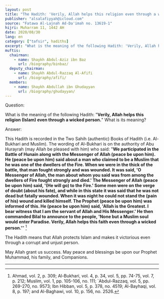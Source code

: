 ```yaml
---
layout: post
title: "The Hadith: 'Verily, Allah helps this religion even through a wicked person'"
publisher: "alsalafiyyah@icloud.com"
source: "Fatawa Al-Lajnah Ad-Da'imah no. 13619-1"
hijri: Muharram 11, 1442 AH
date: 2020/08/30
lang: en
category: ["tafsir", hadiths]
excerpt: "What is the meaning of the following Hadith: 'Verily, Allah helps this religion (Islam) even through a wicked person.' What is its meaning?"
muftis:
  chairman: 
    - name: Shaykh Abdul-Aziz ibn Baz
      url: /biography/binbaz/
  deputy_chairman:
    - name: Shaykh Abdul-Razzaq Al-Afifi
      url: /biography/afifi/
  members: 
    - name: Shaykh Abdullah ibn Ghudayyan
      url: /biography/ghudayyan/
---
```


Question: 

What is the meaning of the following Hadith:  "**Verily, Allah helps this religion (Islam) even through a wicked person.**" What is its meaning?

Answer:

This Hadith is recorded in the Two Sahih (authentic) Books of Hadith (i.e. Al-Bukhari and Muslim). The wording of Al-Bukhari is on the authority of Abu Hurayrah (may Allah be pleased with him) who said: "**We participated in the Battle of Hunain along with the Messenger of Allah (peace be upon him). He (peace be upon him) said about a man who claimed to be a Muslim that he was one of the dwellers of the Fire. When we were in the thick of the battle, that man fought strongly and was wounded. It was said, 'O Messenger of Allah, the man about whom you said was from among the dwellers of Fire fought strongly and died.' The Messenger of Allah (peace be upon him) said, '(He will go) to the Fire.' Some men were on the verge of doubt (about his fate), and while in this state it was said that he was not dead but fatally wounded. When it was night he could not stand the (pain of his) wound and killed himself. The Prophet (peace be upon him) was informed of this. He (peace be upon him) said, 'Allah is the Greatest. I bear witness that I am the servant of Allah and His Messenger.' He then commanded Bilal to announce to the people, 'None but a Muslim soul would enter Paradise. Verily, Allah helps this faith even through a wicked person.'**" [^1]

The Hadith means that Allah protects Islam and makes it victorious even through a corrupt and unjust person.

May Allah grant us success. May peace and blessings be upon our Prophet Muhammad, his family, and Companions.

---

[^1]: Ahmad, vol. 2, p. 309; Al-Bukhari, vol. 4, p. 34, vol. 5, pp. 74-75, vol. 7, p. 212; Muslim, vol. 1, pp. 105-106, no. 111; `Abdul-Razzaq, vol. 5, pp. 269-270, no. 9573; Ibn Hibban, vol. 5, p. 378, no. 4519; Al-Bayhaqi, vol. 8, p. 197; and Al-Baghawi, vol. 10, p. 156, no. 2526.
